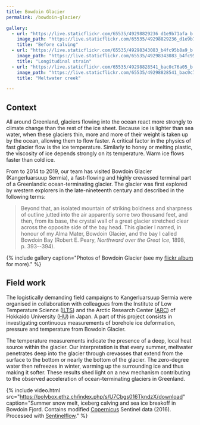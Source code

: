 ```yaml
---
title: Bowdoin Glacier
permalink: /bowdoin-glacier/

gallery:
  - url: "https://live.staticflickr.com/65535/49298829236_d1e9b71afa_b.jpg"
    image_path: "https://live.staticflickr.com/65535/49298829236_d1e9b71afa_w.jpg"
    title: "Before calving"
  - url: "https://live.staticflickr.com/65535/49298343083_b4fc95b8a9_b.jpg"
    image_path: "https://live.staticflickr.com/65535/49298343083_b4fc95b8a9_w.jpg"
    title: "Longitudinal strain"
  - url: "https://live.staticflickr.com/65535/49298828541_bac0c76a05_b.jpg"
    image_path: "https://live.staticflickr.com/65535/49298828541_bac0c76a05_w.jpg"
    title: "Meltwater creek"

---
```


Context
-------

All around Greenland, glaciers flowing into the ocean react more strongly to
climate change than the rest of the ice sheet. Because ice is lighter than sea
water, when these glaciers thin, more and more of their weight is taken up by
the ocean, allowing them to flow faster. A critical factor in the physics of
fast glacier flow is the ice temperature. Similarly to honey or melting
plastic, the viscosity of ice depends strongly on its temperature. Warm ice
flows faster than cold ice.

From to 2014 to 2019, our team has visited Bowdoin Glacier (Kangerluarsuup
Sermia), a fast-flowing and highly crevassed terminal part of a Greenlandic
ocean-terminating glacier. The glacier was first explored by western explorers
in the late-nineteenth century and described in the following terms:

> Beyond that, an isolated mountain of striking boldness and sharpness of
> outline jutted into the air apparently some two thousand feet, and then, from
> its base, the crystal wall of a great glacier stretched clear across the
> opposite side of the bay head. This glacier I named, in honour of my Alma
> Mater, Bowdoin Glacier, and the bay I called Bowdoin Bay (Robert E. Peary,
> *Northward over the Great Ice*, 1898, p. 393--394).

{% include gallery
  caption="Photos of Bowdoin Glacier (see my [flickr album](
    https://www.flickr.com/photos/pyjeo/albums/72157714413355721) for more)." %}


Field work
----------

The logistically demanding field campaigns to Kangerluarsuup Sermia were
organised in collaboration with colleagues from the Institute of Low
Temperature Science ([ILTS][ILTS]) and the Arctic Research Center ([ARC][ARC])
of Hokkaido University ([HU][HU]) in Japan. A part of this project consists in
investigating continuous measurements of borehole ice deformation, pressure and
temperature from Bowdoin Glacier.

The temperature measurements indicate the presence of a deep, local heat source
within the glacier. Our interpretation is that every summer, meltwater
penetrates deep into the glacier through crevasses that extend from the surface
to the bottom or nearly the bottom of the glacier. The zero-degree water then
refreezes in winter, warming up the surrounding ice and thus making it softer.
These results shed light on a new mechanism contributing to the observed
acceleration of ocean-terminating glaciers in Greenland.

<!-- FIXME improve video and upload to vimeo -->
{% include video.html
  src="https://polybox.ethz.ch/index.php/s/U7Cbgs016TkndzX/download"
  caption="Summer snow melt, iceberg calving and sea ice breakoff in Bowdoin
           Fjord. Contains modified [Copernicus](http://www.copernicus.eu)
           Sentinel data (2016). Processed with
           [Sentinelflow](https://github.com/juseg/sentinelflow)." %}

[ARC]: https://www.arc.hokudai.ac.jp/en/
[HU]: https://www.global.hokudai.ac.jp
[ILTS]: http://www.lowtem.hokudai.ac.jp/en/
[Copernicus]: http://www.copernicus.eu
[SentinelFlow]: https://github.com/juseg/sentinelflow

